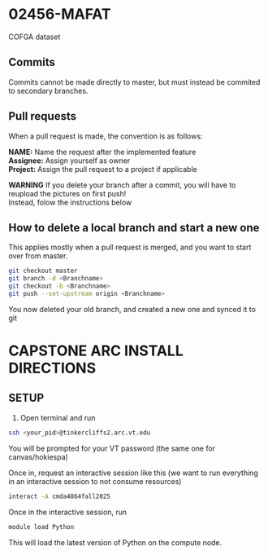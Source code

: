 # 02456-MAFAT
COFGA dataset


## Commits
Commits cannot be made directly to master, but must instead be commited to secondary branches.

## Pull requests
When a pull request is made, the convention is as follows:  

**NAME:** Name the request after the implemented feature  
**Assignee:** Assign yourself as owner  
**Project:** Assign the pull request to a project if applicable  

**WARNING** If you delete your branch after a commit, you will have to reupload the pictures on first push!  
Instead, folow the instructions below
## How to delete a local branch and start a new one
This applies mostly when a pull request is merged, and you want to start over from master.

```bash
git checkout master
git branch -d <Branchname>
git checkout -b <Branchname>
git push --set-upstream origin <Branchname>
```
You now deleted your old branch, and created a new one and synced it to git


# CAPSTONE ARC INSTALL DIRECTIONS

## SETUP
1. Open terminal and run 

```bash
ssh <your_pid>@tinkercliffs2.arc.vt.edu
```

You will be prompted for your VT password (the same one for canvas/hokiespa)

Once in, request an interactive session like this (we want to run everything in an interactive session to not consume resources)

```bash
interact -A cmda4864fall2025
```

Once in the interactive session, run 

```bash
module load Python
```

This will load the latest version of Python on the compute node.
